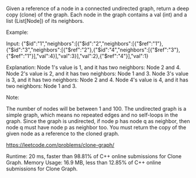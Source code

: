 Given a reference of a node in a connected undirected graph, return a deep copy (clone) of the graph. Each node in the graph contains a val (int) and a list (List[Node]) of its neighbors.

 

Example:



Input:
{"$id":"1","neighbors":[{"$id":"2","neighbors":[{"$ref":"1"},{"$id":"3","neighbors":[{"$ref":"2"},{"$id":"4","neighbors":[{"$ref":"3"},{"$ref":"1"}],"val":4}],"val":3}],"val":2},{"$ref":"4"}],"val":1}

Explanation:
Node 1's value is 1, and it has two neighbors: Node 2 and 4.
Node 2's value is 2, and it has two neighbors: Node 1 and 3.
Node 3's value is 3, and it has two neighbors: Node 2 and 4.
Node 4's value is 4, and it has two neighbors: Node 1 and 3.
 

Note:

The number of nodes will be between 1 and 100.
The undirected graph is a simple graph, which means no repeated edges and no self-loops in the graph.
Since the graph is undirected, if node p has node q as neighbor, then node q must have node p as neighbor too.
You must return the copy of the given node as a reference to the cloned graph.

https://leetcode.com/problems/clone-graph/

Runtime: 20 ms, faster than 98.81% of C++ online submissions for Clone Graph.
Memory Usage: 16.9 MB, less than 12.85% of C++ online submissions for Clone Graph.
